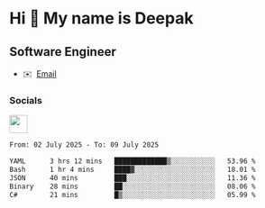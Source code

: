 Hi 👋 My name is Deepak
=======================

Software Engineer
-----------------
* ✉️  [Email](mailto:kumar.neu19@gmail.com)


### Socials

<p align="left"><a href="https://www.linkedin.com/in/deepak94kumar" target="_blank" rel="noreferrer"><img src="https://raw.githubusercontent.com/danielcranney/readme-generator/main/public/icons/socials/linkedin.svg" width="32" height="32" /></a></p>

<!--START_SECTION:waka-->

```txt
From: 02 July 2025 - To: 09 July 2025

YAML      3 hrs 12 mins   █████████████▒░░░░░░░░░░░   53.96 %
Bash      1 hr 4 mins     ████▓░░░░░░░░░░░░░░░░░░░░   18.01 %
JSON      40 mins         ███░░░░░░░░░░░░░░░░░░░░░░   11.36 %
Binary    28 mins         ██░░░░░░░░░░░░░░░░░░░░░░░   08.06 %
C#        21 mins         █▒░░░░░░░░░░░░░░░░░░░░░░░   05.99 %
```

<!--END_SECTION:waka-->
